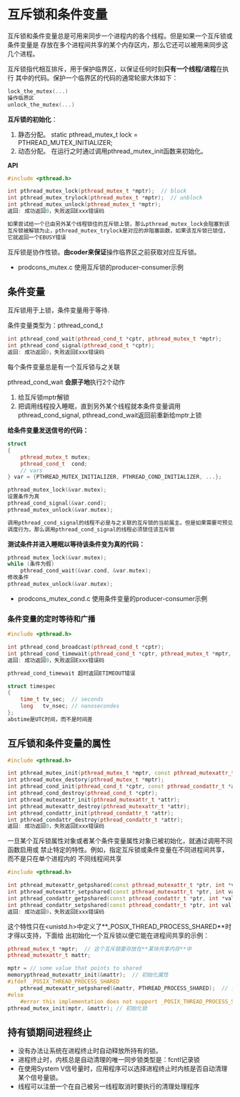 互斥锁和条件变量
===

互斥锁和条件变量总是可用来同步一个进程内的各个线程。但是如果一个互斥锁或条件变量是
存放在多个进程间共享的某个内存区内，那么它还可以被用来同步这几个进程。

互斥锁指代相互排斥，用于保护临界区，以保证任何时刻**只有一个线程/进程**在执行
其中的代码。保护一个临界区的代码的通常轮廓大体如下：

```cpp
lock_the_mutex(...)
操作临界区
unlock_the_mutex(...)
```

**互斥锁的初始化**：

1. 静态分配。 static pthread_mutex_t lock = PTHREAD_MUTEX_INITIALIZER;
2. 动态分配。 在运行之时通过调用pthread_mutex_init函数来初始化。

**API**

```cpp
#include <pthread.h>

int pthread_mutex_lock(pthread_mutex_t *mptr);  // block
int pthread_mutex_trylock(pthread_mutex_t *mptr);  // unblock
int pthread_mutex_unlock(pthread_mutex_t *mptr);
返回: 成功返回0，失败返回Exxx错误码

如果尝试给一个已由另外某个线程锁住的互斥锁上锁，那么pthread_mutex_lock会阻塞到该
互斥锁被解锁为止，pthread_mutex_trylock是对应的非阻塞函数，如果该互斥锁已锁住，
它就返回一个EBUSY错误

```

互斥锁是协作性锁。**由coder来保证**操作临界区之前获取对应互斥锁。

* prodcons_mutex.c 使用互斥锁的producer-consumer示例

## 条件变量

互斥锁用于上锁，条件变量用于等待.

条件变量类型为：pthread_cond_t

```cpp
int pthread_cond_wait(pthread_cond_t *cptr, pthread_mutex_t *mptr);
int pthread_cond_signal(pthread_cond_t *cptr);
返回: 成功返回0，失败返回Exxx错误码

```

每个条件变量总是有一个互斥锁与之关联

pthread_cond_wait **会原子地**执行2个动作

1. 给互斥锁mptr解锁
2. 把调用线程投入睡眠，直到另外某个线程就本条件变量调用pthread_cond_signal, 
   pthread_cond_wait返回前重新给mptr上锁

**给条件变量发送信号的代码：**

```cpp
struct
{     
    pthread_mutex_t mutex;     
    pthread_cond_t  cond;     
    // vars
} var = {PTHREAD_MUTEX_INITIALIZER, PTHREAD_COND_INITIALIZER, ...};

pthread_mutex_lock(&var.mutex);
设置条件为真
pthread_cond_signal(&var.cond);
pthread_mutex_unlock(&var.mutex);

调用pthread_cond_signal的线程不必是与之关联的互斥锁的当前属主。但是如果需要可预见的
调度行为，那么调用pthread_cond_signal的线程必须锁住该互斥锁

```


**测试条件并进入睡眠以等待该条件变为真的代码：**

```cpp
pthread_mutex_lock(&var.mutex);
while (条件为假)     
    pthread_cond_wait(&var.cond, &var.mutex);
修改条件
pthread_mutex_unlock(&var.mutex);

```

* prodcons_mutex_cond.c 使用条件变量的producer-consumer示例


### 条件变量的定时等待和广播

```cpp
#include <pthread.h>

int pthread_cond_broadcast(pthread_cond_t *cptr);
int pthread_cond_timewait(pthread_cond_t *cptr, pthread_mutex_t *mptr, const struct timespec *abstime);
返回: 成功返回0，失败返回Exxx错误码

pthread_cond_timewait 超时返回ETIMEOUT错误

struct timespec
{     
    time_t tv_sec;  // seconds     
    long   tv_nsec; // nanosecondes
};
abstime是UTC时间，而不是时间差
```

## 互斥锁和条件变量的属性

```cpp
#include <pthread.h>

int pthread_mutex_init(pthread_mutex_t *mptr, const pthread_mutexattr_t *attr);
int pthread_mutex_destory(pthread_mutex_t *mptr);
int pthread_cond_init(pthread_cond_t *cptr, const pthread_condattr_t *attr);
int pthread_cond_destroy(pthread_cond_t *cptr);
int pthread_mutexattr_init(pthread_mutexattr_t *attr);
int pthread_mutexattr_destroy(pthread_mutexattr_t *attr);
int pthread_condattr_init(pthread_condattr_t *attr);
int pthread_condattr_destroy(pthread_condattr_t *attr);
返回: 成功返回0，失败返回Exxx错误码

```

一旦某个互斥锁属性对象或者某个条件变量属性对象已被初始化，就通过调用不同函数启用或
禁止特定的特性。例如，指定互斥锁或条件变量在不同进程间共享，而不是只在单个进程内的
不同线程间共享

```cpp
#include <pthread.h>

int pthread_mutexattr_getpshared(const pthread_mutexattr_t *ptr, int *valptr);
int pthread_mutexattr_setpshared(const pthread_mutexattr_t *ptr, int val);
int pthread_condattr_getpshared(const pthread_condattr_t *ptr, int *valptr);
int pthread_condattr_setpshared(const pthread_condattr_t *ptr, int val);
返回: 成功返回0，失败返回Exxx错误码

```

这个特性只在<unistd.h&gt;中定义了**_POSIX_THREAD_PROCESS_SHARED**时才得以支持，下面给
出初始化一个互斥锁以便它能在进程间共享的示例：

```cpp
pthread_mutex_t *mptr;  // 这个互斥锁要存放在**某块共享内存**中
pthread_mutexattr_t mattr;

mptr = // some value that points to shared 
memorypthread_mutexattr_init(&mattr);  // 初始化属性
#ifdef _POSIX_THREAD_PROCESS_SHARED         
    pthread_mutexattr_setpshared(&mattr, PTHREAD_PROCESS_SHARED);  // 设置特定属性
#else     
    #error this implementation does not support _POSIX_THREAD_PROCESS_SHARED
pthread_mutex_init(mptr, &mattr); // 初始化锁
```

## 持有锁期间进程终止

* 没有办法让系统在进程终止时自动释放所持有的锁。
* 进程终止时，内核总是自动清理的唯一同步锁类型是：fcntl记录锁 
* 在使用System V信号量时，应用程序可以选择进程终止时内核是否自动清理某个信号量锁。 
* 线程可以注册一个在自己被另一线程取消时要执行的清理处理程序


